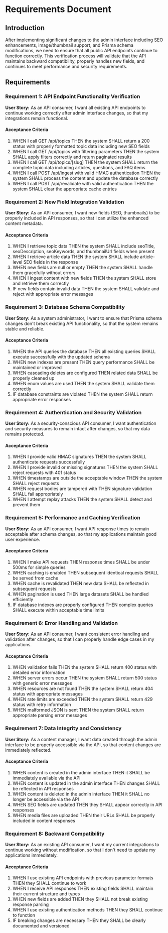 # Requirements Document

## Introduction

After implementing significant changes to the admin interface including SEO enhancements, image/thumbnail support, and Prisma schema modifications, we need to ensure that all public API endpoints continue to function correctly. This verification process will validate that the API maintains backward compatibility, properly handles new fields, and continues to meet performance and security requirements.

## Requirements

### Requirement 1: API Endpoint Functionality Verification

**User Story:** As an API consumer, I want all existing API endpoints to continue working correctly after admin interface changes, so that my integrations remain functional.

#### Acceptance Criteria

1. WHEN I call GET /api/topics THEN the system SHALL return a 200 status with properly formatted topic data including new SEO fields
2. WHEN I call GET /api/topics with filtering parameters THEN the system SHALL apply filters correctly and return paginated results
3. WHEN I call GET /api/topics/[slug] THEN the system SHALL return the complete topic data including articles, questions, and FAQ items
4. WHEN I call POST /api/ingest with valid HMAC authentication THEN the system SHALL process the content and update the database correctly
5. WHEN I call POST /api/revalidate with valid authentication THEN the system SHALL clear the appropriate cache entries

### Requirement 2: New Field Integration Validation

**User Story:** As an API consumer, I want new fields (SEO, thumbnails) to be properly included in API responses, so that I can utilize the enhanced content metadata.

#### Acceptance Criteria

1. WHEN I retrieve topic data THEN the system SHALL include seoTitle, seoDescription, seoKeywords, and thumbnailUrl fields when present
2. WHEN I retrieve article data THEN the system SHALL include article-level SEO fields in the response
3. WHEN new fields are null or empty THEN the system SHALL handle them gracefully without errors
4. WHEN I ingest content with new fields THEN the system SHALL store and retrieve them correctly
5. IF new fields contain invalid data THEN the system SHALL validate and reject with appropriate error messages

### Requirement 3: Database Schema Compatibility

**User Story:** As a system administrator, I want to ensure that Prisma schema changes don't break existing API functionality, so that the system remains stable and reliable.

#### Acceptance Criteria

1. WHEN the API queries the database THEN all existing queries SHALL execute successfully with the updated schema
2. WHEN new indexes are present THEN query performance SHALL be maintained or improved
3. WHEN cascading deletes are configured THEN related data SHALL be properly cleaned up
4. WHEN enum values are used THEN the system SHALL validate them correctly
5. IF database constraints are violated THEN the system SHALL return appropriate error responses

### Requirement 4: Authentication and Security Validation

**User Story:** As a security-conscious API consumer, I want authentication and security measures to remain intact after changes, so that my data remains protected.

#### Acceptance Criteria

1. WHEN I provide valid HMAC signatures THEN the system SHALL authenticate requests successfully
2. WHEN I provide invalid or missing signatures THEN the system SHALL reject requests with 401 status
3. WHEN timestamps are outside the acceptable window THEN the system SHALL reject requests
4. WHEN request bodies are tampered with THEN signature validation SHALL fail appropriately
5. WHEN I attempt replay attacks THEN the system SHALL detect and prevent them

### Requirement 5: Performance and Caching Verification

**User Story:** As an API consumer, I want API response times to remain acceptable after schema changes, so that my applications maintain good user experience.

#### Acceptance Criteria

1. WHEN I make API requests THEN response times SHALL be under 500ms for simple queries
2. WHEN caching is enabled THEN subsequent identical requests SHALL be served from cache
3. WHEN cache is revalidated THEN new data SHALL be reflected in subsequent requests
4. WHEN pagination is used THEN large datasets SHALL be handled efficiently
5. IF database indexes are properly configured THEN complex queries SHALL execute within acceptable time limits

### Requirement 6: Error Handling and Validation

**User Story:** As an API consumer, I want consistent error handling and validation after changes, so that I can properly handle edge cases in my applications.

#### Acceptance Criteria

1. WHEN validation fails THEN the system SHALL return 400 status with detailed error information
2. WHEN server errors occur THEN the system SHALL return 500 status with generic error messages
3. WHEN resources are not found THEN the system SHALL return 404 status with appropriate messages
4. WHEN rate limits are exceeded THEN the system SHALL return 429 status with retry information
5. WHEN malformed JSON is sent THEN the system SHALL return appropriate parsing error messages

### Requirement 7: Data Integrity and Consistency

**User Story:** As a content manager, I want data created through the admin interface to be properly accessible via the API, so that content changes are immediately reflected.

#### Acceptance Criteria

1. WHEN content is created in the admin interface THEN it SHALL be immediately available via the API
2. WHEN content is updated in the admin interface THEN changes SHALL be reflected in API responses
3. WHEN content is deleted in the admin interface THEN it SHALL no longer be accessible via the API
4. WHEN SEO fields are updated THEN they SHALL appear correctly in API responses
5. WHEN media files are uploaded THEN their URLs SHALL be properly included in content responses

### Requirement 8: Backward Compatibility

**User Story:** As an existing API consumer, I want my current integrations to continue working without modification, so that I don't need to update my applications immediately.

#### Acceptance Criteria

1. WHEN I use existing API endpoints with previous parameter formats THEN they SHALL continue to work
2. WHEN I receive API responses THEN existing fields SHALL maintain their current structure and types
3. WHEN new fields are added THEN they SHALL not break existing response parsing
4. WHEN I use existing authentication methods THEN they SHALL continue to function
5. IF breaking changes are necessary THEN they SHALL be clearly documented and versioned